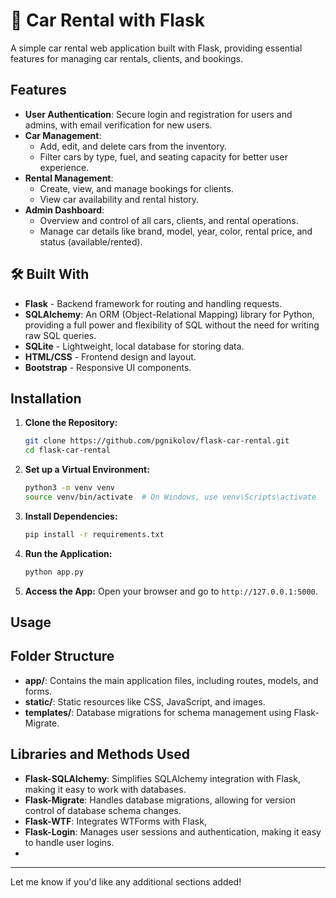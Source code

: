 # 🚗 Car Rental with Flask

A simple car rental web application built with Flask, providing essential features for managing car rentals, clients, and bookings.

## Features

- **User Authentication**: Secure login and registration for users and admins, with email verification for new users.
- **Car Management**: 
  - Add, edit, and delete cars from the inventory.
  - Filter cars by type, fuel, and seating capacity for better user experience.
- **Rental Management**: 
  - Create, view, and manage bookings for clients.
  - View car availability and rental history.
- **Admin Dashboard**: 
  - Overview and control of all cars, clients, and rental operations.
  - Manage car details like brand, model, year, color, rental price, and status (available/rented).
  

## 🛠️ Built With

- **Flask** - Backend framework for routing and handling requests.
- **SQLAlchemy**: An ORM (Object-Relational Mapping) library for Python, providing a full power and flexibility of SQL without the need for writing raw SQL queries.
- **SQLite** - Lightweight, local database for storing data.
- **HTML/CSS** - Frontend design and layout.
- **Bootstrap** - Responsive UI components.

## Installation

1. **Clone the Repository:**
   ```bash
   git clone https://github.com/pgnikolov/flask-car-rental.git
   cd flask-car-rental
   ```

2. **Set up a Virtual Environment:**
   ```bash
   python3 -m venv venv
   source venv/bin/activate  # On Windows, use venv\Scripts\activate
   ```

3. **Install Dependencies:**
   ```bash
   pip install -r requirements.txt
   ```

4. **Run the Application:**
   ```bash
   python app.py
   ```

5. **Access the App:**
   Open your browser and go to `http://127.0.0.1:5000`.

## Usage


## Folder Structure

- **app/**: Contains the main application files, including routes, models, and forms.
- **static/**: Static resources like CSS, JavaScript, and images.
- **templates/**: Database migrations for schema management using Flask-Migrate.


## Libraries and Methods Used

- **Flask-SQLAlchemy**: Simplifies SQLAlchemy integration with Flask, making it easy to work with databases.
- **Flask-Migrate**: Handles database migrations, allowing for version control of database schema changes.
- **Flask-WTF**: Integrates WTForms with Flask,
- **Flask-Login**: Manages user sessions and authentication, making it easy to handle user logins.
- 

--- 

Let me know if you'd like any additional sections added!